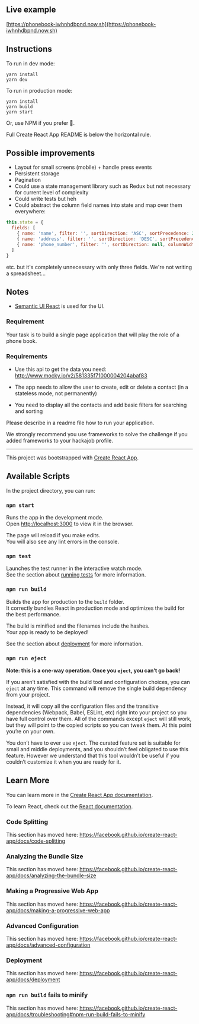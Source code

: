 ## Live example

[https://phonebook-iwhnhdbpnd.now.sh](https://phonebook-iwhnhdbpnd.now.sh)

## Instructions

To run in dev mode:

`yarn install`\
`yarn dev`

To run in production mode:

`yarn install`\
`yarn build`\
`yarn start`

Or, use NPM if you prefer :shrug:.

Full Create React App README is below the horizontal rule.

## Possible improvements

- Layout for small screens (mobile) + handle press events
- Persistent storage
- Pagination
- Could use a state management library such as Redux but not necessary for current level of complexity
- Could write tests but heh
- Could abstract the column field names into state and map over them everywhere:
```js
this.state = {
  fields: [
    { name: 'name', filter: '', sortDirection: 'ASC', sortPrecedence: 2, columnWidth: 3 },
    { name: 'address', filter: '', sortDirection: 'DESC', sortPrecedence: 1, columnWidth: 2 },
    { name: 'phone_number', filter: '', sortDirection: null, columnWidth: 5 },
  ]
}
```
etc. but it's completely unnecessary with only three fields. We're not writing a spreadsheet...

## Notes

- [Semantic UI React](https://react.semantic-ui.com) is used for the UI.

### Requirement

Your task is to build a single page application that will play the role of a phone book.

### Requirements

- Use this api to get the data you need: http://www.mocky.io/v2/581335f71000004204abaf83

- The app needs to allow the user to create, edit or delete a contact (in a stateless mode, not permanently)

- You need to display all the contacts and add basic filters for searching and sorting

Please describe in a readme file how to run your application.

We strongly recommend you use frameworks to solve the challenge if you added frameworks to your hackajob profile.

---

This project was bootstrapped with [Create React App](https://github.com/facebook/create-react-app).

## Available Scripts

In the project directory, you can run:

### `npm start`

Runs the app in the development mode.<br>
Open [http://localhost:3000](http://localhost:3000) to view it in the browser.

The page will reload if you make edits.<br>
You will also see any lint errors in the console.

### `npm test`

Launches the test runner in the interactive watch mode.<br>
See the section about [running tests](https://facebook.github.io/create-react-app/docs/running-tests) for more information.

### `npm run build`

Builds the app for production to the `build` folder.<br>
It correctly bundles React in production mode and optimizes the build for the best performance.

The build is minified and the filenames include the hashes.<br>
Your app is ready to be deployed!

See the section about [deployment](https://facebook.github.io/create-react-app/docs/deployment) for more information.

### `npm run eject`

**Note: this is a one-way operation. Once you `eject`, you can’t go back!**

If you aren’t satisfied with the build tool and configuration choices, you can `eject` at any time. This command will remove the single build dependency from your project.

Instead, it will copy all the configuration files and the transitive dependencies (Webpack, Babel, ESLint, etc) right into your project so you have full control over them. All of the commands except `eject` will still work, but they will point to the copied scripts so you can tweak them. At this point you’re on your own.

You don’t have to ever use `eject`. The curated feature set is suitable for small and middle deployments, and you shouldn’t feel obligated to use this feature. However we understand that this tool wouldn’t be useful if you couldn’t customize it when you are ready for it.

## Learn More

You can learn more in the [Create React App documentation](https://facebook.github.io/create-react-app/docs/getting-started).

To learn React, check out the [React documentation](https://reactjs.org/).

### Code Splitting

This section has moved here: https://facebook.github.io/create-react-app/docs/code-splitting

### Analyzing the Bundle Size

This section has moved here: https://facebook.github.io/create-react-app/docs/analyzing-the-bundle-size

### Making a Progressive Web App

This section has moved here: https://facebook.github.io/create-react-app/docs/making-a-progressive-web-app

### Advanced Configuration

This section has moved here: https://facebook.github.io/create-react-app/docs/advanced-configuration

### Deployment

This section has moved here: https://facebook.github.io/create-react-app/docs/deployment

### `npm run build` fails to minify

This section has moved here: https://facebook.github.io/create-react-app/docs/troubleshooting#npm-run-build-fails-to-minify
